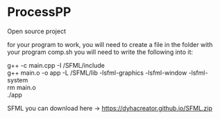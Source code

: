 # ProcessPP
Open source project

for your program to work, you will need to create a file in the folder with your program comp.sh you will need to write the following into it:

g++ -c main.cpp -I /SFML/include<br>
g++ main.o -o app -L /SFML/lib -lsfml-graphics -lsfml-window -lsfml-system<br>
rm main.o<br>
./app<br>

SFML you can download here -> https://dyhacreator.github.io/SFML.zip
